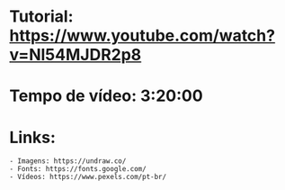 # Tutorial: https://www.youtube.com/watch?v=Nl54MJDR2p8
# Tempo de vídeo: 3:20:00

# Links: 
    - Imagens: https://undraw.co/
    - Fonts: https://fonts.google.com/
    - Vídeos: https://www.pexels.com/pt-br/